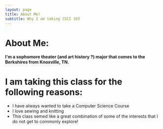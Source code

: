 ```yaml
---
layout: page
title: About Me! 
subtitle: Why I am taking CSCI 103
---
```

# About Me: 
#### I'm a sophomore theater (and art history ?) major that comes to the Berkshires from Knoxville, TN. 

# I am taking this class for the following reasons:
- I have always wanted to take a Computer Science Course
- I love sewing and knitting 
- This class semed like a great combination of some of the interests that I do not get to commonly explore! 

